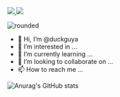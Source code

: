 <a href="https://duckguya.github.io/mysite/" target="_blank">
<img src="https://img.shields.io/badge/BLOG-FF4655?style=flat-square&logo=Undertale&logoColor=white"/>
</a>
<img src="https://img.shields.io/badge/duckguya@gmail.com-F7931E?style=flat-square&logo=Gmail&logoColor=white"/>

![rounded](https://capsule-render.vercel.app/api?type=rounded&color=timeAuto&text=Rounded%20with%20stroke&fontAlignY=50&fontSize=40&height=200&stroke=000000&strokeWidth=2)


- 👋 Hi, I’m @duckguya
- 👀 I’m interested in ...
- 🌱 I’m currently learning ...
- 💞️ I’m looking to collaborate on ...
- 📫 How to reach me ...



![Anurag's GitHub stats](https://github-readme-stats.vercel.app/api?username=duckguya&show_icons=true&theme=radical)

<!---
duckguya/duckguya is a ✨ special ✨ repository because its `README.md` (this file) appears on your GitHub profile.
You can click the Preview link to take a look at your changes.
--->

